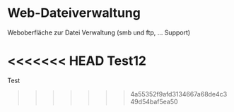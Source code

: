 # Web-Dateiverwaltung
Weboberfläche zur Datei Verwaltung (smb und ftp, ... Support)

<<<<<<< HEAD
Test12
=======
Test
>>>>>>> 4a55352f9afd3134667a68de4c349d54baf5ea50
